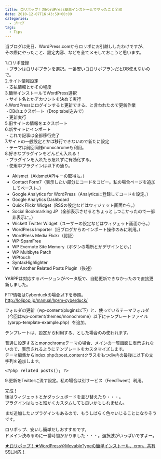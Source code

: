 ```yaml
---
title: ロリポップ！のWordPress簡単インストールでやったこと全部
date: 2010-12-07T16:43:59+00:00
categories:
  - ブログ
tags:
  - Tips
---
```

当ブログは先日、WordPress.comからロリポにお引越ししたわけですが、  
その際にやったこと、設定内容、などを全てメモしておこうと思います。

1.ロリポ登録  
・プランはロリポプランを選択。一番安いコロリポプランだとDB使えないので。  
2.サイト情報設定  
・支払情報とかその程度  
3.簡単インストールでWordPress選択  
・サイト名とかアカウントを決めて実行  
4.WordPressにログインすると更新できる、と言われたので更新作業  
・DBのエクスポート（Drop tabel込みで）  
・更新実行  
5.旧サイトの情報をエクスポート  
6.新サイトにインポート  
・これで記事は全部移行完了  
7.サイトの一般設定とかは移行できないので新たに設定  
・テーマは前回同様monochromeも利用。  
8.好きなプラグインをどんどん入れる！  
・プラグインを入れたら忘れずに有効化する。  
・使用中プラグインは以下の通り。

  * Akismet（AkismetAPIキーの取得も。）
  * Contact Form7（表示したい部分にコードをコピー。私の場合ページを追加してペースト。）
  * Google Analytics for WordPress（Analyticsに登録してコードを設定。）
  * Google Analytics Dashboard
  * Quick Flickr Widget（RSSの設定などはウィジェット画面から。）
  * Social Bookmarking JP（全部表示させるとちょっとしつこかったので一部非表示に。）
  * Wickett Twitter Widget（ユーザーの設定などはウィジェット画面から。）
  * WordPress Importer（旧ブログからのインポート操作のみに利用。）
  * WordPress Media Flickr（認証）
  * WP-SpamFree
  * WP Evernote Site Memory（ボタンの場所とかデザインとか。）
  * WP Multibyte Patch
  * WPtouch
  * SyntaxHighlighter
  * Yet Another Related Posts Plugin（後述）

YARPPは対応するバージョンがベータ版で、自動更新できなかったので直接更新しました。

FTP情報はCyberduckの場合以下を参照。  
<a href="http://lolipop.jp/manual/hp/m-cyberduck/" target="_blank">http://lolipop.jp/manual/hp/m-cyberduck/</a>

フォルダの更新（wp-content/plugins以下）と、使っているテーマフォルダ（今回はwp-content/themes/monochrome）以下にテンプレートファイル（yarpp-template-example.php）を追加。

テンプレートは、設定から利用する、とした場合のみ使われます。

普通に設定するとmonochromeテーマの場合、メインの一覧画面に表示されないので、表示されるようにテンプレートをカスタマイズします。  
テーマ編集からindex.phpのpost_contentクラスをもつdiv内の最後に以下の文字列を追加します。

<pre class="brush:php">&lt;?php related_posts(); ?&gt;</pre>

9.更新をTwitterに流す設定。私の場合は別サービス（FeedTweet）利用。

完成！  
後はウィジェットとかダッシュボードを並び替えたり・・・。  
プラグインはもっと細かくカスタムしても良いかもしれません。

まだ追加したいプラグインもあるので、もうしばらく色々いじることになりそうです。

ロリポップ、安いし簡単だしおすすめです。  
ドメイン決めるのに一番時間かかりました・・・。選択肢がいっぱいですよー。

<a href="https://lolipop.jp/" target="_blank">★ロリポップ！★WordPressやMovableTypeの簡単インストール、cron、共有SSL対応！</a>
